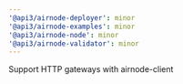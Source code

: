 ```yaml
---
'@api3/airnode-deployer': minor
'@api3/airnode-examples': minor
'@api3/airnode-node': minor
'@api3/airnode-validator': minor
---
```


Support HTTP gateways with airnode-client
